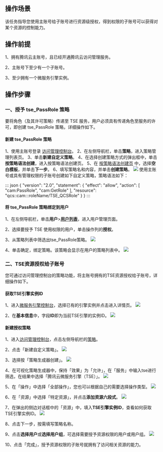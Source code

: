 ## 操作场景

该任务指导您使用主账号给子账号进行资源级授权，得到权限的子账号可以获得对某个资源的控制能力。
## 操作前提
1、拥有腾讯云主账号，且已经开通腾讯云访问管理服务。

2、主账号下至少有一个子账号。

3、至少拥有一个微服务引擎实例。

## 操作步骤
### 一、授予 tse_PassRole 策略
要将角色（及其许可策略）传递至 TSE 服务，用户必须具有传递角色至服务的许可，即创建 tse_PassRole 策略，详细操作如下。
#### 新建 tse_PassRole 策略
1、使用主账号登录 [访问管理控制台](https://console.cloud.tencent.com/cam)。
2、在左侧导航栏，单击**策略**，进入策略管理列表页。
3、单击**新建自定义策略**。
4、在选择创建策略方式的弹出框中，单击**按策略语法创建**，进入按策略语法创建页。
5、在 [按策略语法创建页](https://console.cloud.tencent.com/cam/policy/createV2) 中，选择**空白模板**，并单击**下一步**。
6、填写策略名和内容，并单击**创建策略**。
   ![](https://qcloudimg.tencent-cloud.cn/raw/2a6ff1860bdd7116c6be864c6b6a48b9.png)
使用主账号或具有管理权限的子账号创建如下自定义策略，策略语法如下：

:::  json
{
"version": "2.0",
"statement": {
"effect": "allow",
"action": [
"cam:PassRole",
"cam:GetRole"
],
"resource": "qcs::cam:::roleName/TSE_QCSRole"
}
}
:::

#### 将 tse_PassRole 策略绑定到用户
1、在左侧导航栏，单击**用户**>**[用户列表](https://console.cloud.tencent.com/cam)**，进入用户管理页面。

2、选择要授予 TSE 使用权限的用户，单击操作列的**授权**。

3、从策略列表中筛选出tse_PassRole策略。
![](https://main.qcloudimg.com/raw/e2e50125c9f97d178111210c0b3b4e1a.png)

4、单击确定，绑定策略。该策略会显示在用户的策略列表中。
   ![](https://main.qcloudimg.com/raw/5e0f50522e43731123aa6473744ce7ea.png)

### 二、TSE资源授权给子账号
您可通过访问管理控制台的策略功能，将主账号拥有的TSE资源授权给子账号，详细操作如下。
#### 获取TSE引擎实例ID
1、进入[微服务引擎控制台](https://console.cloud.tencent.com/tse)，选择已有的引擎实例并点击进入详情页。
![](https://qcloudimg.tencent-cloud.cn/raw/d61b1527d06a8af59b8276e4f4f524e3.jpg)

2、在**基本信息**中，字段**ID**即为当前TSE引擎的实例ID。
![](https://qcloudimg.tencent-cloud.cn/raw/2fd6659cede26b07b95e86bdca727f2b.jpg)

#### 新建授权策略
1、进入[访问管理控制台](https://console.cloud.tencent.com/cam/overview)，点击左侧导航栏的[策略](https://console.cloud.tencent.com/cam/policy)。

2、点击「新建自定义策略」。
![](https://qcloudimg.tencent-cloud.cn/raw/abd51c79cf7aa4bb8af3d1b5753fefac.png)

3、选择按「策略生成器创建」。
![](https://qcloudimg.tencent-cloud.cn/raw/d43dc26d2a8331c29bade4cf2575648a.png)

4、在可视化策略生成器中，保持「效果」为「允许」，在「服务」中输入tse进行筛选，在结果中选择「腾讯云微服务引擎（TSE）」。
![](https://qcloudimg.tencent-cloud.cn/raw/6b2f3bf93b506b8cab49fca29c5368d8.png)

5、在「操作」中选择「全部操作」，您也可以根据自己的需要选择操作类型。
![](https://qcloudimg.tencent-cloud.cn/raw/ddcd93e0b166127a693bbe99634acbff.png)

6、在「资源」中选择「特定资源」，并点击**添加资源六段式**。
![](https://qcloudimg.tencent-cloud.cn/raw/ce5eb94636a72c1cb2117fdb33bd9e74.png)

7、在弹出的侧边对话框中的「资源」中，填入**TSE引擎实例ID**，查看如何获取TSE引擎实例ID。
![](https://qcloudimg.tencent-cloud.cn/raw/9b0a824cac3ee94679db82f14682da58.png)

8、点击下一步，按需填写策略名称。

9、点击**选择用户**或**选择用户组**，可选择需要授予资源权限的用户或用户组。
![](https://qcloudimg.tencent-cloud.cn/raw/73f5a4c4cad015a6953a2bef8a082396.png)

10、点击「完成」，授予资源权限的子账号就拥有了访问相关资源的能力。

